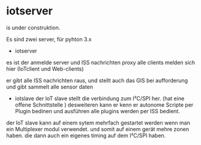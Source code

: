# iotserver
is under construktion. 

Es sind zwei server, für pyhton 3.x 

- iotserver

es ist der anmelde server und ISS nachrichten proxy 
alle clients melden sich hier (IoTclient und Web-clients)

er gibt alle ISS nachrichten raus, und stellt auch das GIS bei aufforderung
und gibt sammelt alle sensor daten

- iotslave
der IoT slave stellt die verbindung zum I²C/SPI her. (hat eine offene Schnittstelle )
desweiteren kann er kenn er autonome Scripte per Plugin bedinen und ausführen
alle plugins werden per ISS bedient. 

der IoT slave kann auf einem sytem mehrfach gestartet werden wenn man ein Multiplexer modul verwendet. 
und somit auf einem gerät mehre zonen haben. die dann auch ein eigenes timing auf dem I²C/SPI haben. 

